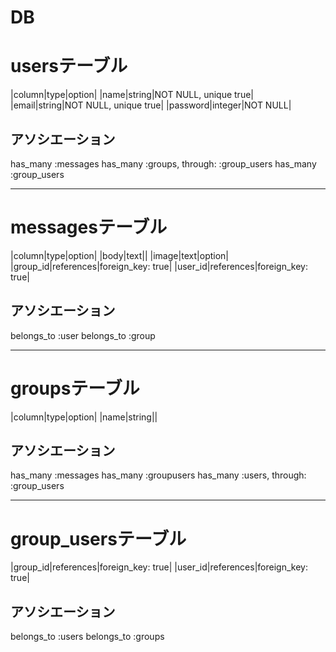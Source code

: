 # DB

# usersテーブル
|column|type|option|
|name|string|NOT NULL, unique true|
|email|string|NOT NULL, unique true|
|password|integer|NOT NULL|

## アソシエーション
has_many :messages
has_many :groups, through: :group_users
has_many :group_users

---

# messagesテーブル
|column|type|option|
|body|text||
|image|text|option|
|group_id|references|foreign_key: true|
|user_id|references|foreign_key: true|

## アソシエーション
belongs_to :user
belongs_to :group

---

# groupsテーブル
|column|type|option|
|name|string||

## アソシエーション

has_many :messages
has_many :groupusers
has_many :users, through: :group_users

---

# group_usersテーブル
|group_id|references|foreign_key: true|
|user_id|references|foreign_key: true|

## アソシエーション

belongs_to :users
belongs_to :groups